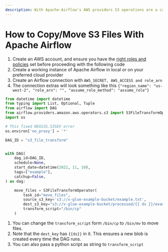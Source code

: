 ```yaml
---
description: With Apache-Airflow's AWS providers S3 operations are a cake-walk.
---
```


# How to Copy/Move S3 Files With Apache Airflow

1. Create an AWS account, and ensure you have the [right roles and policies](../devops/aws/iam-users-roles-and-policies.md) set before proceeding with the following code
2. Create a working instance of Apache Airflow in local or on your preferred cloud provider
3. Create an Airflow connection with `AWS_SECRET, AWS_ACCESS and role_arn`
4. The connection extras will look something like this `{"region_name": "us-west-2", "role_arn": "", "assume_role_method": "assume_role"}`

```python
from datetime import datetime
from typing import List, Optional, Tuple
from airflow import DAG
from airflow.providers.amazon.aws.operators.s3 import S3FileTransformOperator
import os

# This fixed NEGSIG.SIGEV error
os.environ['no_proxy'] = '*'

DAG_ID = "s3_file_transform"


with DAG(
    dag_id=DAG_ID,
    schedule=None,
    start_date=datetime(2022, 11, 10),
    tags=["example"],
    catchup=False,
) as dag:

    move_files = S3FileTransformOperator(
        task_id="move_files",
        source_s3_key='s3://v-glue-example-bucket/example.txt',
        dest_s3_key="s3://v-glue-example-bucket/processed/{{ ds }}/example.txt",
        transform_script="/bin/cp"
    )
```

1. You can change the `transform_script` form `/bin/cp`  to `/bin/mv` to move files.
2. Note that the `dest_key` has `{{ds}}` in it. This ensures a new blob is created every time the DAG runs.&#x20;
3. You can also pass a python script as string to `transform_script`
